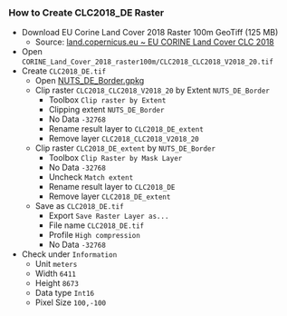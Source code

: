 ### How to Create CLC2018_DE Raster

- Download EU Corine Land Cover 2018 Raster 100m GeoTiff (125 MB)
  - Source: [land.copernicus.eu ~ EU CORINE Land Cover CLC 2018](https://land.copernicus.eu/pan-european/corine-land-cover/clc2018?tab=download)
- Open `CORINE_Land_Cover_2018_raster100m/CLC2018_CLC2018_V2018_20.tif`
- Create `CLC2018_DE.tif`
    - Open [NUTS_DE_Border.gpkg](data/NUTS_DE/NUTS_DE_Border.gpkg)
    - Clip raster `CLC2018_CLC2018_V2018_20` by Extent `NUTS_DE_Border`
      - Toolbox `Clip raster by Extent`
      - Clipping extent `NUTS_DE_Border`
      - No Data `-32768`
      - Rename result layer to `CLC2018_DE_extent`
      - Remove layer `CLC2018_CLC2018_V2018_20`
    - Clip raster `CLC2018_DE_extent` by `NUTS_DE_Border`
      - Toolbox `Clip Raster by Mask Layer`
      - No Data `-32768`
      - Uncheck `Match extent`
      - Rename result layer to `CLC2018_DE`
      - Remove layer `CLC2018_DE_extent`
    - Save as `CLC2018_DE.tif`
      - Export `Save Raster Layer as...`
      - File name `CLC2018_DE.tif`
      - Profile `High compression`
      - No Data `-32768`
- Check under `Information`
  - Unit `meters`
  - Width `6411`
  - Height `8673`
  - Data type `Int16`
  - Pixel Size `100,-100`
